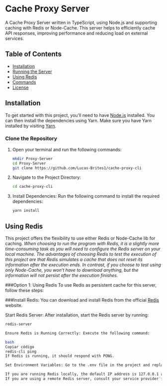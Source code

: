 # Cache Proxy Server

A Cache Proxy Server written in TypeScript, using Node.js and supporting caching with Redis or Node-Cache. This server helps to efficiently cache API responses, improving performance and reducing load on external services.

## Table of Contents
- [Installation](#installation)
- [Running the Server](#running-the-server)
- [Using Redis](#using-redis)
- [Commands](#commands)
- [License](#license)

## Installation

To get started with this project, you'll need to have [Node.js](https://nodejs.org/) installed. You can then install the dependencies using Yarn. Make sure you have Yarn installed by visiting [Yarn](https://classic.yarnpkg.com/lang/en/).

### Clone the Repository
1. Open your terminal and run the following commands:
   ```bash
   mkdir Proxy-Server
   cd Proxy-Server
   git clone https://github.com/Lucas-Brites1/cache-proxy-cli
2. Navigate to the Project Directory:

   ```bash
   cd cache-proxy-cli

3. Install Dependencies: Run the following command to install the required dependencies:

   ```bash
   yarn install
   
## Using Redis
   
   This project offers the flexibility to use either Redis or Node-Cache lib for caching.
*When choosing to run the program with Redis, it is a slightly more time-consuming task as you will need to configure the Redis server on your local machine. The advantages of choosing Redis to test the execution of this project are that Redis simulates a cache that does not reset its information after the execution ends. In contrast, if you choose to test using only Node-Cache, you won’t have to download anything, but the information will not persist after the execution finishes.*

###Option 1: Using Redis
To use Redis as persistent cache for this server, follow these steps:

###Install Redis: You can download and install Redis from the official [Redis](https://redis.io/) website.

Start Redis Server: After installation, start the Redis server by running:

   ```bash
   redis-server

Ensure Redis is Running Correctly: Execute the following command:

bash
Copiar código
redis-cli ping
If Redis is running, it should respond with PONG.

Set Environment Variables: Go to the .env file in the project and replace the placeholders <your_redis_ip_here> and <your_redis_port_here> with your Redis server's IP address and port number, respectively. To find your Redis server's IP address and port:

If you are running Redis locally, the default IP address is 127.0.0.1 and the default port is 6379.
If you are using a remote Redis server, consult your service provider's documentation or management interface to obtain the correct IP address and port.
